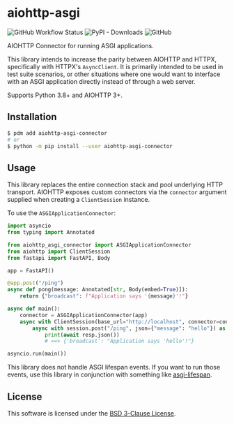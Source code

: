 # aiohttp-asgi

![GitHub Workflow Status](https://img.shields.io/github/actions/workflow/status/thearchitector/aiohttp-asgi-connector/CI.yaml?label=tests&style=flat-square)
![PyPI - Downloads](https://img.shields.io/pypi/dw/aiohttp-asgi-connector?style=flat-square)
![GitHub](https://img.shields.io/github/license/thearchitector/aiohttp-asgi-connector?style=flat-square)

AIOHTTP Connector for running ASGI applications.

This library intends to increase the parity between AIOHTTP and HTTPX, specifically with HTTPX's `AsyncClient`. It is primarily intended to be used in test suite scenarios, or other situations where one would want to interface with an ASGI application directly instead of through a web server.

Supports Python 3.8+ and AIOHTTP 3+.

## Installation

```sh
$ pdm add aiohttp-asgi-connector
# or
$ python -m pip install --user aiohttp-asgi-connector
```

## Usage

This library replaces the entire connection stack and pool underlying HTTP transport. AIOHTTP exposes custom connectors via the `connector` argument supplied when creating a `ClientSession` instance.

To use the `ASGIApplicationConnector`:

```py
import asyncio
from typing import Annotated

from aiohttp_asgi_connector import ASGIApplicationConnector
from aiohttp import ClientSession
from fastapi import FastAPI, Body

app = FastAPI()

@app.post("/ping")
async def pong(message: Annotated[str, Body(embed=True)]):
    return {"broadcast": f"Application says '{message}'!"}

async def main():
    connector = ASGIApplicationConnector(app)
    async with ClientSession(base_url="http://localhost", connector=connector) as session:
        async with session.post("/ping", json={"message": "hello"}) as resp:
            print(await resp.json())
            # ==> {'broadcast': "Application says 'hello'!"}

asyncio.run(main())
```

This library does not handle ASGI lifespan events. If you want to run those events, use this library in conjunction with something like [asgi-lifespan](https://pypi.org/project/asgi-lifespan/).

## License

This software is licensed under the [BSD 3-Clause License](LICENSE).

